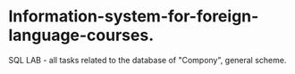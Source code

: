 # Information-system-for-foreign-language-courses.
SQL LAB - all tasks related to the database of "Compony", general scheme.
